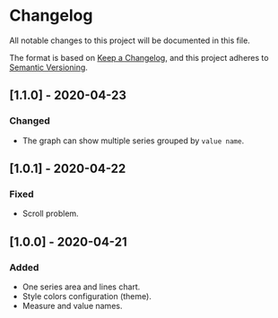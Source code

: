 # Changelog

All notable changes to this project will be documented in this file.

The format is based on [Keep a Changelog](https://keepachangelog.com/en/1.0.0/),
and this project adheres to [Semantic Versioning](https://semver.org/spec/v2.0.0.html).

## [1.1.0] - 2020-04-23

### Changed

- The graph can show multiple series grouped by `value name`.

## [1.0.1] - 2020-04-22

### Fixed

- Scroll problem.

## [1.0.0] - 2020-04-21

### Added

- One series area and lines chart.
- Style colors configuration (theme).
- Measure and value names.